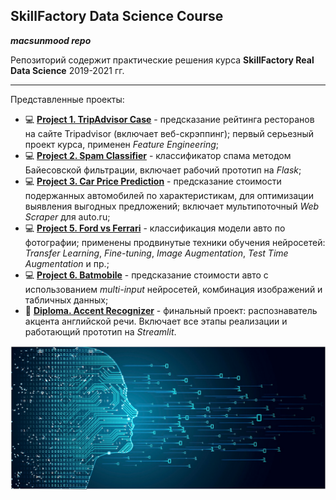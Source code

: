 ## **SkillFactory Data Science Course**

**_macsunmood repo_**

Репозиторий содержит практические решения курса **SkillFactory Real Data Science** 2019-2021 гг.

---
Представленные проекты:
- 💻 [**Project 1. TripAdvisor Case**](https://github.com/macsunmood/SkillFactory_RDS/tree/master/Project%201.%20TripAdvisor%20Case) - предсказание рейтинга ресторанов на сайте Tripadvisor (включает веб-скрэппинг); первый серьезный проект курса, применен _Feature Engineering_;
- 💻 [**Project 2. Spam Classifier**](https://github.com/macsunmood/SkillFactory_RDS/tree/master/Project%202.%20Spam%20Classifier) - классификатор спама методом Байесовской фильтрации, включает рабочий прототип на _Flask_;
- 💻 [**Project 3. Car Price Prediction**](https://github.com/macsunmood/SkillFactory_RDS/tree/master/Project%203.%20Car%20Price%20Prediction) - предсказание стоимости подержанных автомобилей по характеристикам, для оптимизации выявления выгодных предложений; включает мультипоточный _Web Scraper_ для auto.ru;
- 💻 [**Project 5. Ford vs Ferrari**](https://github.com/macsunmood/SkillFactory_RDS/tree/master/Project%205.%20Ford%20vs%20Ferrari) - классификация модели авто по фотографии; применены продвинутые техники обучения нейросетей: _Transfer Learning_, _Fine-tuning_, _Image Augmentation_, _Test Time Augmentation_ и пр.;
- 💻 [**Project 6. Batmobile**](https://github.com/macsunmood/SkillFactory_RDS/tree/master/Project%206.%20Batmobile) - предсказание стоимости авто с использованием _multi-input_ нейросетей, комбинация изображений и табличных данных;
- 🧧 [**Diploma. Accent Recognizer**](https://github.com/macsunmood/SkillFactory_RDS/tree/master/Diploma.%20Accent%20Recognizer) - финальный проект: распознаватель акцента английской речи. Включает все этапы реализации и работающий прототип на _Streamlit_.

![DS](https://raw.githubusercontent.com/macsunmood/Skill-Factory/master/ds.jpg)
